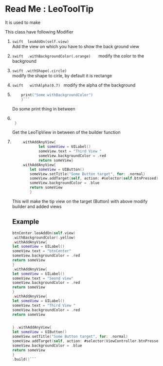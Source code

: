 #  Read Me : LeoToolTip 

It is   used to make 

This class have following Modifier 

1.  ```swift  leoAddOn(self.view) ```  
       Add the view on which you have to show the back ground view 

2.  ```swift  .withBackgroundColor(.orange)   ``` 
        modify  the color to the background 
        
3.  ```swift .withShape(.circle) ```  
         modify the shape to cirle, by default it is rectange
         
4.  ```swift   withAlpha(0.7) ```
        modify the alpha of the  background 
        
5.  ```swift   .withPrint(){
        print("Some withBackgroundColor")
        }```
    ```
    Do some print thing in between 
     
6.  ``` swift   .withSelf(){ object in
     
     }
     ```
    Get the LeoTipView in between of the builder function
     
7.  ```swift 
        .withAddAnyView{
                let someView = UILabel()
                someView.text = "Third View "
                someView.backgroundColor = .red
                return someView} 
        .withAddAnyView{
            let someView = UIButton()
            someView.setTitle("Some Button target", for: .normal)
            someView.addTarget(self, action: #selector(self.btnPressed), for: .touchUpInside)
            someView.backgroundColor = .blue
            return someView
            }
    ```

     This  will make the tip view on the target (Button)  with above modify builder and added views 
     
     
     ## Example
     
     ```swift      
     btnCenter.leoAddOn(self.view)
     .withBackgroundColor(.yellow)
     .withAddAnyView{
     let someView = UILabel()
     someView.text = "btnCenter"
     someView.backgroundColor = .red
     return someView
     }
     .withAddAnyView{
     let someView = UILabel()
     someView.text = "Seond view"
     someView.backgroundColor = .red
     return someView
     }
     .withAddAnyView{
     let someView = UILabel()
     someView.text = "Third View "
     someView.backgroundColor = .red
     return someView
     
     
     } .withAddAnyView{
     let someView = UIButton()
     someView.setTitle("Some Button target", for: .normal)
     someView.addTarget(self, action: #selector(ViewController.btnPressed), for: .touchUpInside)
     someView.backgroundColor = .blue
     return someView
     }
     .build()```
     


